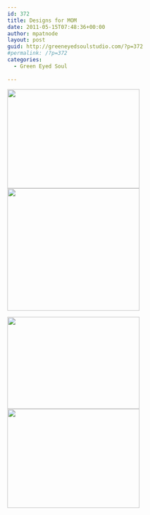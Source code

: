 ```yaml
---
id: 372
title: Designs for MOM
date: 2011-05-15T07:48:36+00:00
author: mpatnode
layout: post
guid: http://greeneyedsoulstudio.com/?p=372
#permalink: /?p=372
categories:
  - Green Eyed Soul
  
---
```

[<img class="alignnone size-medium wp-image-373" title="OLYMPUS DIGITAL CAMERA" src="http://greeneyedsoulstudio.com/wp-content/uploads/2011/05/P5130221-300x225.jpg" alt="" width="300" height="225" />](http://greeneyedsoulstudio.com/wp-content/uploads/2011/05/P5130221.jpg)[<img class="alignnone size-medium wp-image-374" title="OLYMPUS DIGITAL CAMERA" src="http://greeneyedsoulstudio.com/wp-content/uploads/2011/05/P5130219-300x278.jpg" alt="" width="300" height="278" />](http://greeneyedsoulstudio.com/wp-content/uploads/2011/05/P5130219.jpg)

[<img class="alignnone size-medium wp-image-375" title="OLYMPUS DIGITAL CAMERA" src="http://greeneyedsoulstudio.com/wp-content/uploads/2011/05/P5130204-300x209.jpg" alt="" width="300" height="209" />](http://greeneyedsoulstudio.com/wp-content/uploads/2011/05/P5130204.jpg)[<img class="alignnone size-medium wp-image-376" title="OLYMPUS DIGITAL CAMERA" src="http://greeneyedsoulstudio.com/wp-content/uploads/2011/05/P5130215-300x225.jpg" alt="" width="300" height="225" />](http://greeneyedsoulstudio.com/wp-content/uploads/2011/05/P5130215.jpg)